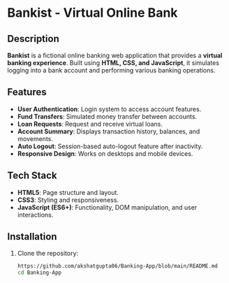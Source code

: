 # Bankist - Virtual Online Bank

## Description
**Bankist** is a fictional online banking web application that provides a **virtual banking experience**. Built using **HTML, CSS, and JavaScript**, it simulates logging into a bank account and performing various banking operations.

## Features
- **User Authentication**: Login system to access account features.
- **Fund Transfers**: Simulated money transfer between accounts.
- **Loan Requests**: Request and receive virtual loans.
- **Account Summary**: Displays transaction history, balances, and movements.
- **Auto Logout**: Session-based auto-logout feature after inactivity.
- **Responsive Design**: Works on desktops and mobile devices.

## Tech Stack
- **HTML5**: Page structure and layout.
- **CSS3**: Styling and responsiveness.
- **JavaScript (ES6+)**: Functionality, DOM manipulation, and user interactions.

## Installation

1. Clone the repository:
   ```sh
   https://github.com/akshatgupta06/Banking-App/blob/main/README.md
   cd Banking-App
